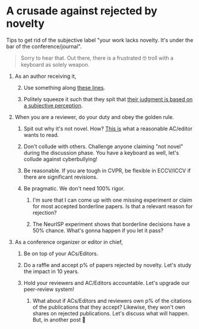# A crusade against rejected by novelty

Tips to get rid of the subjective label "your work lacks novelty. It's under the bar of the conference/journal".

> Sorry to hear that. Out there, there is a frustrated 🤓 troll with a keyboard as solely weapon.

1. As an author receiving it,

    2. Use something along [these lines](https://twitter.com/ArashVahdat/status/1433877678541574145?s=20).

    2. Politely squeeze it such that they spit that [their judgment is based on a subjective perception](https://twitter.com/ozansener/status/1434175858676322305).

3. When you are a reviewer, do your duty and obey the golden rule.

    1. Spit out why it's not novel. How? [This is](https://twitter.com/CSProfKGD/status/1433872171441479684?s=20) what a reasonable AC/editor wants to read.

    1. Don't collude with others. Challenge anyone claiming "not novel" during the discussion phase. You have a keyboard as well, let's collude against cyberbullying!

    1. Be reasonable. If you are tough in CVPR, be flexible in ECCV/ICCV if there are significant revisions.

    1. Be pragmatic. We don't need 100% rigor.

       1. I'm sure that I can come up with one missing experiment or claim for most accepted borderline papers. Is that a relevant reason for rejection?

       1. The NeurISP experiment shows that borderline decisions have a 50% chance. What's gonna happen if you let it pass?

4. As a conference organizer or editor in chief,

    1. Be on top of your ACs/Editors.

    2. Do a raffle and accept p% of papers rejected by novelty. Let's study the impact in 10 years.

    1. Hold your reviewers and AC/Editors accountable. Let's upgrade our peer-review system!

       1. What about if ACs/Editors and reviewers own p% of the citations of the publications that they accept?
          Likewise, they won't own shares on rejected publications. Let's discuss what will happen. But, in another post 🙂
